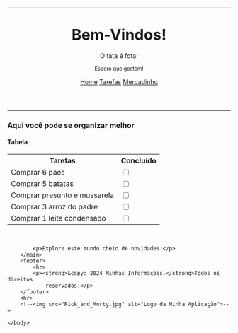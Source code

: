 <!DOCTYPE html>
<html lang="pt-br">
    <head>
        <meta charset="UTF-8">
        <meta name="viewport" content="width=device-width, initial-scale = 1.0">
        <!--<img src="Rick_and_Morty.jpg" alt="Logo da Minha Aplicação">-->
        <title>Site.</title>
        <!--Links para páginas ou scripts vão aqui-->
        <!--colspan="3" faz com que as células mesclem-->
    </head>
    <body>
        <header>
            <hr>
            <h1><big>Bem-Vindos!</big></h1>
            <p>O tata é fota!</p>
            <p><small>Espero que gostem!</small></p>
            <a href="Home.html">Home</a>
            <a href="Tarefas.html">Tarefas</a>
            <a href="Mercadinho.html">Mercadinho</a>
        </header>
        <hr>
        <main>
            <h3>Aqui você pode se organizar melhor</h3>
            <p></p>
            <h4>Tabela</h4>
            <p></p>
            <table>
                <tr>
                    <th>Tarefas</th>
                    <th>Concluido</th>
                </tr>
                <tr>
                    <td>Comprar 6 pães</td>
                    <td><input type="checkbox" id="comprapao" name="comprapao"> <label for="comprapao"></label></td>
                </tr>
                <tr>
                    <td>Comprar 5 batatas</td>
                    <td><input type="checkbox" id="comprarpaobatata" name="comprarpaobatata"> <label for="comprarpaobatata"></label></td>
                </tr>
                <tr>
                    <td>Comprar presunto e mussarela</td>
                    <td><input type="checkbox" id="comprarpresuntoemussarela" name="comprarpresuntoemussarela"> <label for="comprarpresuntoemussarela"></label></td>
                </tr>
                <tr>
                    <td>Comprar 3 arroz do padre</td>
                    <td><input type="checkbox" id="comprararrozdopadre" name="comprararrozdopadre"> <label for="comprararrozdopadre"></label></td>
                </tr>
                <tr>
                    <td>Comprar 1 leite condensado</td>
                    <td><input type="checkbox" id="comprarleitecondensado" name="comprarleitecondensado"> <label for="comprarleitecondensado"></label></td>
                </tr>
            </table>
            <br>
            
            <p>Explore este mundo cheio de novidades!</p>
        </main>
        <footer>
            <hr>
            <p><strong>&copy: 2024 Minhas Informações.</strong>Todos os direitos
                reservados.</p>
        </footer>
        <hr>
        <!--<img src="Rick_and_Morty.jpg" alt="Logo da Minha Aplicação">-->

    </body>
</html>
